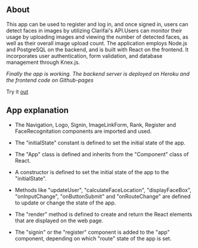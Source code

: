 ## About
 This app can be used to register and log in, and once signed in, users can detect faces in images by utilizing Clarifai's API.Users can monitor their usage by uploading images and viewing the number of detected faces, as well as their overall image upload count. The application employs Node.js and PostgreSQL on the backend, and is built with React on the frontend. It incorporates user authentication, form validation, and database management through Knex.js.
 
*Finally the app is working. The backend server is deployed on Heroku and the frontend code on Github-pages*

Try it [out](https://waldemarhermann.github.io/appfacerecognitation/)


## App explanation

- The Navigation, Logo, Signin, ImageLinkForm, Rank, Register and FaceRecognitation components are imported and used.

- The "initialState" constant is defined to set the initial state of the app.

- The "App" class is defined and inherits from the "Component" class of React.

- A constructor is defined to set the initial state of the app to the "initialState".

- Methods like "updateUser", "calculateFaceLocation", "displayFaceBox", "onInputChange", "onButtonSubmit" and "onRouteChange" are defined to update or change the state of the app.

- The "render" method is defined to create and return the React elements that are displayed on the web page.

- The "signin" or the "register" component is added to the "app" component, depending on which "route" state of the app is set.
